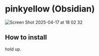 # pinkyellow (Obsidian)
![Screen Shot 2025-04-17 at 18 02 32](https://github.com/user-attachments/assets/f0797898-aaed-4adc-8a8b-9c7fde64e567)

## How to install
hold up.
